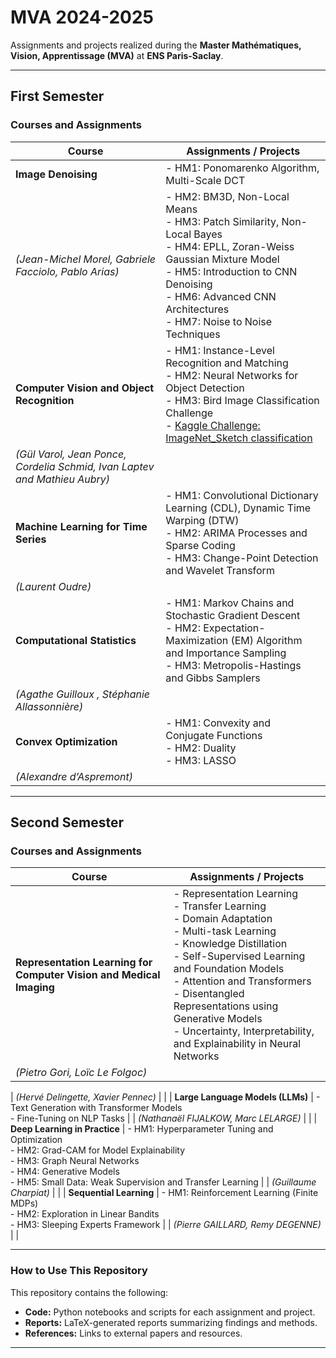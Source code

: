 # MVA 2024-2025

Assignments and projects realized during the **Master Mathématiques, Vision, Apprentissage (MVA)** at **ENS Paris-Saclay**.

---

## First Semester

### Courses and Assignments

| **Course**                     | **Assignments / Projects**                                                                                       |
|--------------------------------|-------------------------------------------------------------------------------------------------------------------|
| **Image Denoising**            | - HM1: Ponomarenko Algorithm, Multi-Scale DCT                                                                    |
| *(Jean-Michel Morel, Gabriele Facciolo, Pablo Arias)* | - HM2: BM3D, Non-Local Means  <br> - HM3: Patch Similarity, Non-Local Bayes <br> - HM4: EPLL, Zoran-Weiss Gaussian Mixture Model <br> - HM5: Introduction to CNN Denoising <br> - HM6: Advanced CNN Architectures <br> - HM7: Noise to Noise Techniques |
| **Computer Vision and Object Recognition** | - HM1: Instance-Level Recognition and Matching <br> - HM2: Neural Networks for Object Detection <br> - HM3: Bird Image Classification Challenge <br> - [Kaggle Challenge: ImageNet_Sketch classification]([https://www.kaggle.com/](https://www.kaggle.com/competitions/mva-recvis-2024/overview)) |
| *(Gül Varol, Jean Ponce, Cordelia Schmid, Ivan Laptev and Mathieu Aubry)* | |
| **Machine Learning for Time Series** | - HM1: Convolutional Dictionary Learning (CDL), Dynamic Time Warping (DTW) <br> - HM2: ARIMA Processes and Sparse Coding <br> - HM3: Change-Point Detection and Wavelet Transform |
| *(Laurent Oudre)*              |                                                                                                                   |
| **Computational Statistics**   | - HM1: Markov Chains and Stochastic Gradient Descent <br> - HM2: Expectation-Maximization (EM) Algorithm and Importance Sampling <br> - HM3: Metropolis-Hastings and Gibbs Samplers |
| *(Agathe Guilloux , Stéphanie Allassonnière)*    |                                                                                                                   |
| **Convex Optimization**        | - HM1: Convexity and Conjugate Functions <br> - HM2: Duality <br> - HM3: LASSO                                   |
| *(Alexandre d’Aspremont)*      |                                                                                                                   |

---

## Second Semester

### Courses and Assignments

| **Course**                                     | **Assignments / Projects**                                                                                   |
|------------------------------------------------|---------------------------------------------------------------------------------------------------------------|
| **Representation Learning for Computer Vision and Medical Imaging** | - Representation Learning <br> - Transfer Learning <br> - Domain Adaptation <br> - Multi-task Learning <br> - Knowledge Distillation <br> - Self-Supervised Learning and Foundation Models <br> - Attention and Transformers <br> - Disentangled Representations using Generative Models <br> - Uncertainty, Interpretability, and Explainability in Neural Networks |
| *(Pietro Gori, Loïc Le Folgoc)*                |                                                                                                                    |

| *(Hervé Delingette, Xavier Pennec)*            |                                                                                                               |
| **Large Language Models (LLMs)**              | - Text Generation with Transformer Models <br> - Fine-Tuning on NLP Tasks                                    |
| *(Nathanaël FIJALKOW, Marc LELARGE)*                             |                                                                                                               |
| **Deep Learning in Practice**                 | - HM1: Hyperparameter Tuning and Optimization <br> - HM2: Grad-CAM for Model Explainability <br> - HM3: Graph Neural Networks <br> - HM4: Generative Models <br> - HM5: Small Data: Weak Supervision and Transfer Learning |
| *(Guillaume Charpiat)*                         |                                                                                                               |
| **Sequential Learning**                       | - HM1: Reinforcement Learning (Finite MDPs) <br> - HM2: Exploration in Linear Bandits <br> - HM3: Sleeping Experts Framework |
| *(Pierre GAILLARD, Remy DEGENNE)*                             |                                                                                                               |

---

### How to Use This Repository

This repository contains the following:
- **Code:** Python notebooks and scripts for each assignment and project.
- **Reports:** LaTeX-generated reports summarizing findings and methods.
- **References:** Links to external papers and resources.

---

